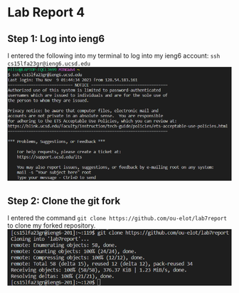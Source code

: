 # Lab Report 4  
## Step 1: Log into ieng6  
I entered the following into my terminal to log into my ieng6 account: `ssh cs15lfa23gr@ieng6.ucsd.edu`  
![Image](ssh.png)  

## Step 2: Clone the git fork  
I entered the command `git clone https://github.com/ou-elot/lab7report` to clone my forked repository.  
![Image](clone.png)    
